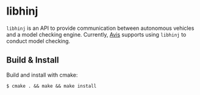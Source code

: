# libhinj

`libhinj` is an API to provide communication between autonomous
vehicles and a model checking engine. Currently,
[Avis](https://github.com/obicons/avis) supports using `libhinj` to
conduct model checking.

## Build & Install

Build and install with cmake:
```
$ cmake . && make && make install
```

